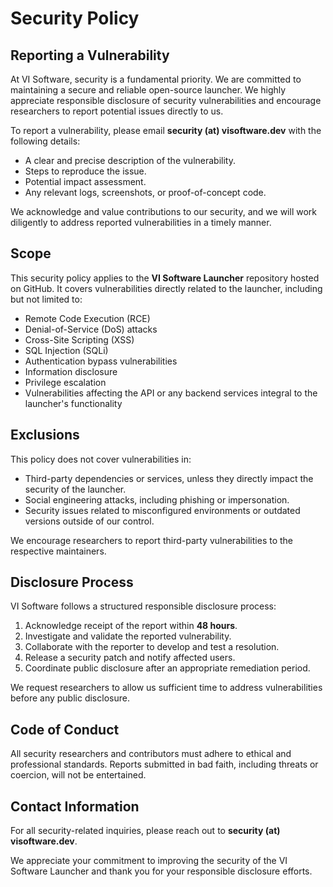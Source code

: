 # Security Policy

## Reporting a Vulnerability

At VI Software, security is a fundamental priority. We are committed to maintaining a secure and reliable open-source launcher. We highly appreciate responsible disclosure of security vulnerabilities and encourage researchers to report potential issues directly to us.

To report a vulnerability, please email **security (at) visoftware.dev** with the following details:
- A clear and precise description of the vulnerability.
- Steps to reproduce the issue.
- Potential impact assessment.
- Any relevant logs, screenshots, or proof-of-concept code.

We acknowledge and value contributions to our security, and we will work diligently to address reported vulnerabilities in a timely manner.

## Scope

This security policy applies to the **VI Software Launcher** repository hosted on GitHub. It covers vulnerabilities directly related to the launcher, including but not limited to:

- Remote Code Execution (RCE)
- Denial-of-Service (DoS) attacks
- Cross-Site Scripting (XSS)
- SQL Injection (SQLi)
- Authentication bypass vulnerabilities
- Information disclosure
- Privilege escalation
- Vulnerabilities affecting the API or any backend services integral to the launcher's functionality

## Exclusions

This policy does not cover vulnerabilities in:
- Third-party dependencies or services, unless they directly impact the security of the launcher.
- Social engineering attacks, including phishing or impersonation.
- Security issues related to misconfigured environments or outdated versions outside of our control.

We encourage researchers to report third-party vulnerabilities to the respective maintainers.

## Disclosure Process

VI Software follows a structured responsible disclosure process:

1. Acknowledge receipt of the report within **48 hours**.
2. Investigate and validate the reported vulnerability.
3. Collaborate with the reporter to develop and test a resolution.
4. Release a security patch and notify affected users.
5. Coordinate public disclosure after an appropriate remediation period.

We request researchers to allow us sufficient time to address vulnerabilities before any public disclosure.

## Code of Conduct

All security researchers and contributors must adhere to ethical and professional standards. Reports submitted in bad faith, including threats or coercion, will not be entertained.

## Contact Information

For all security-related inquiries, please reach out to **security (at) visoftware.dev**.

We appreciate your commitment to improving the security of the VI Software Launcher and thank you for your responsible disclosure efforts.

